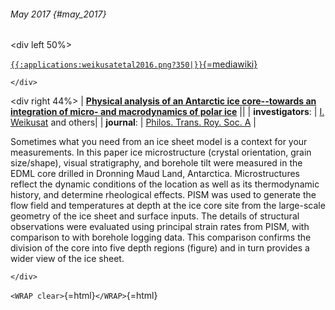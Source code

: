 ###### May 2017 {#may_2017}

\<div left 50%\>

[`{{:applications:weikusatetal2016.png?350|}}`{=mediawiki}](http://dx.doi.org/10.1098/rsta.2015.0347)

```{=html}
</div>
```
\<div right 44%\> \| **[Physical analysis of an Antarctic ice
core\--towards an integration of micro- and macrodynamics of polar
ice](http://dx.doi.org/10.1098/rsta.2015.0347)** \|\| \|
**investigators**: \| [I.
Weikusat](https://www.awi.de/ueber-uns/organisation/mitarbeiter/ilka-weikusat.html)
and others\| \| **journal**: \| [Philos. Trans. Roy. Soc.
A](http://rsta.royalsocietypublishing.org/) \|

Sometimes what you need from an ice sheet model is a context for your
measurements. In this paper ice microstructure (crystal orientation,
grain size/shape), visual stratigraphy, and borehole tilt were measured
in the EDML core drilled in Dronning Maud Land, Antarctica.
Microstructures reflect the dynamic conditions of the location as well
as its thermodynamic history, and determine rheological effects. PISM
was used to generate the flow field and temperatures at depth at the ice
core site from the large-scale geometry of the ice sheet and surface
inputs. The details of structural observations were evaluated using
principal strain rates from PISM, with comparison to with borehole
logging data. This comparison confirms the division of the core into
five depth regions (figure) and in turn provides a wider view of the ice
sheet.

```{=html}
</div>
```
`<WRAP clear>`{=html}`</WRAP>`{=html}
